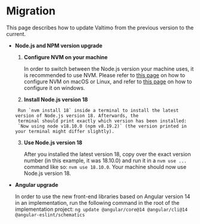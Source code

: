 # Migration

This page describes how to update Valtimo from the previous version to the current.

* **Node.js and NPM version upgrade**

    1. **Configure NVM on your machine**

       In order to switch between the Node.js version your machine uses, it is recommended to use NVM. Please refer to
       [this page](https://github.com/nvm-sh/nvm) on how to configure NVM on macOS or Linux, and refer to [this page](https://github.com/coreybutler/nvm-windows#bulb-why-another-version-manager) on
       how to configure it on windows.
    2.  **Install Node.js version 18**
  
       Run `nvm install 18` inside a terminal to install the latest version of Node.js version 18. Afterwards, the
       terminal should print exactly which version has been installed:
       `Now using node v18.10.0 (npm v8.19.2)` (the version printed in your terminal might differ slightly).

    3. **Use Node.js version 18**

       After you installed the latest version 18, copy over the exact version number (in this example, it was 18.10.0)
       and run it in a `nvm use ...` command like so: `nvm use 18.10.0`. Your machine should now use Node.js version 18.


* **Angular upgrade**

    In order to use the new front-end libraries based on Angular version 14 in an implementation, run the following
    command in the root of the implementation project:
    `ng update @angular/core@14 @angular/cli@14 @angular-eslint/schematics`

       
